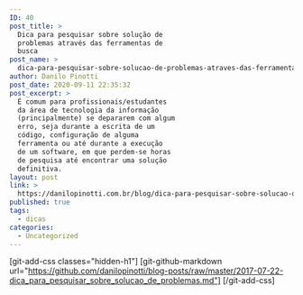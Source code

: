 ```yaml
---
ID: 40
post_title: >
  Dica para pesquisar sobre solução de
  problemas através das ferramentas de
  busca
post_name: >
  dica-para-pesquisar-sobre-solucao-de-problemas-atraves-das-ferramentas-de-busca
author: Danilo Pinotti
post_date: 2020-09-11 22:35:32
post_excerpt: >
  É comum para profissionais/estudantes
  da área de tecnologia da informação
  (principalmente) se depararem com algum
  erro, seja durante a escrita de um
  código, configuração de alguma
  ferramenta ou até durante a execução
  de um software, em que perdem-se horas
  de pesquisa até encontrar uma solução
  definitiva.
layout: post
link: >
  https://danilopinotti.com.br/blog/dica-para-pesquisar-sobre-solucao-de-problemas-atraves-das-ferramentas-de-busca/
published: true
tags:
  - dicas
categories:
  - Uncategorized
---
```

[git-add-css classes="hidden-h1"]
[git-github-markdown url="https://github.com/danilopinotti/blog-posts/raw/master/2017-07-22-dica_para_pesquisar_sobre_solucao_de_problemas.md"]
[/git-add-css]
